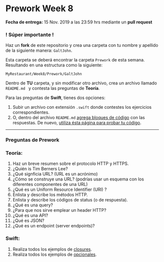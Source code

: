 # Prework Week 8

**Fecha de entrega:** 15 Nov. 2019 a las 23:59 hrs mediante un **pull request**

### ! Súper importante !

Haz un **fork** de este repositorio y crea una carpeta con tu nombre y apellido de la siguiente manera: ```GaltJohn```. 

Esta carpeta se deberá encontrar la carpeta ```Prework``` de esta semana. Resultando en una estructura como la siguiente: 

```MyRestaurant/Week8/Prework/GaltJohn``` 

Dentro de **TU** carpeta, y sin modificar otro archivo, crea un archivo llamado ```README.md ```  y contesta las preguntas de **Teoría**.

Para las preguntas de **Swift**, tienes dos opciones: 

1. Subir un archivo con extensión ```.swift``` donde contestes los ejercicios correspondientes. 
2. O, dentro del archivo ```README.md``` [agrega bloques de código](https://github.com/adam-p/markdown-here/wiki/Markdown-Cheatsheet#code) con las respuestas. De nuevo, [utiliza ésta página para probar tu código](http://online.swiftplayground.run).

---

### Preguntas de Prework 

### Teoría: 

1. Haz un breve resumen sobre el protocolo HTTP y HTTPS. 
2. ¿Quién is Tim Berners Lee?
3. ¿Qué signficia URL? (URL es un acrónimo)
4. ¿Cómo se construye una URL? (podrías usar un esquema con los diferentes componentes de una URL)
5. ¿Qué es un Uniform Resource Identifier (URI) ?
6. Enlista y describe los métodos HTTP.
7. Enlista y describe los códigos de status (o de respuesta). 
8. ¿Qué es una query?
9. ¿Para que nos sirve emplear un header HTTP?
10. ¿Qué es una API?
11. ¿Qué es JSON?
12. ¿Qué es un endpoint (server endpoints)?

### Swift:

1. Realiza todos los ejemplos de [closures](https://www.hackingwithswift.com/sixty/6/1/creating-basic-closures). 
2. Realiza todos los ejemplos de [opcionales](https://www.hackingwithswift.com/sixty/10/1/handling-missing-data). 
